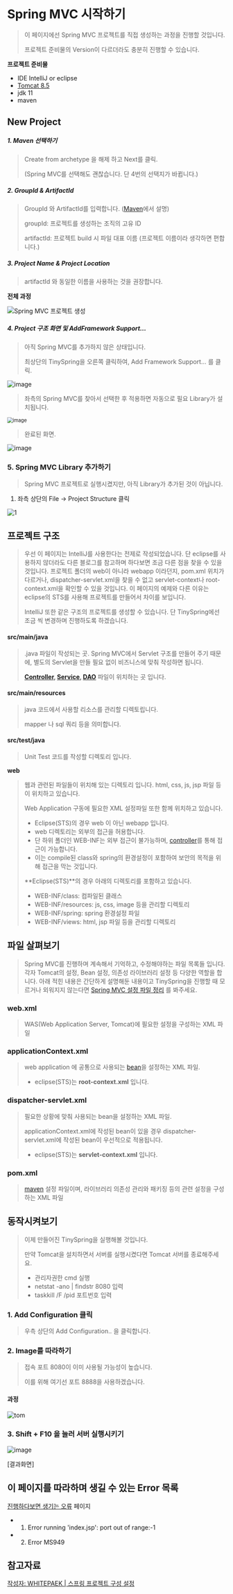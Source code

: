 # Spring MVC 시작하기

> 이 페이지에선 Spring MVC 프로젝트를 직접 생성하는 과정을 진행할 것입니다.
>
> 프로젝트 준비물의 Version이 다르더라도 충분히 진행할 수 있습니다.

**프로젝트 준비물**

- IDE IntelliJ or eclipse
- [Tomcat 8.5](https://github.com/PCloud63514/WebProject-Learn/blob/master/BackEnd/%EA%B0%9C%EB%B0%9C%ED%99%98%EA%B2%BD/tomcat%20%EC%84%A4%EC%B9%98.md) 
- jdk 11
- maven



## New Project

##### 1. Maven 선택하기

> Create from archetype 을 해제 하고 Next를 클릭.
>
> (Spring MVC를 선택해도 괜찮습니다. 단 4번의 선택지가 바뀝니다.)

##### 2. GroupId & ArtifactId

> GroupId 와 ArtifactId를 입력합니다.  ([Maven](https://github.com/PCloud63514/WebProject-Learn/blob/master/BackEnd/1.Maven%20%EC%86%8C%EA%B0%9C.md)에서 설명)
>
> groupId: 프로젝트를 생성하는 조직의 고유 ID
>
> artifactId: 프로젝트 build 시 파일 대표 이름 (프로젝트 이름이라 생각하면 편합니다.)

##### 3. Project Name & Project Location

> artifactId 와 동일한 이름을 사용하는 것을 권장합니다.



**전체 과정**

![Spring MVC 프로젝트 생성](https://user-images.githubusercontent.com/22608825/98330834-9bddd600-203e-11eb-8abe-ec0b76ce1adc.gif)



##### 4. Project 구조 화면 및 AddFramework Support...

> 아직 Spring MVC를 추가하지 않은 상태입니다. 
>
> 최상단의 TinySpring을 오른쪽 클릭하여,  Add Framework Support... 를 클릭.

![image](https://user-images.githubusercontent.com/22608825/97992665-5941b100-1e26-11eb-98be-1b7267f87a23.png)

> 좌측의 Spring MVC를 찾아서 선택한 후 적용하면 자동으로 필요 Library가 설치됩니다.

<img src="https://user-images.githubusercontent.com/22608825/97993084-ec7ae680-1e26-11eb-9ba3-f8be838a23cc.png" alt="image" style="zoom:80%;" />



> 완료된 화면.

![image](https://user-images.githubusercontent.com/22608825/97993254-2815b080-1e27-11eb-8af7-fd234018ea73.png)



### 5. Spring MVC Library 추가하기

> Spring MVC 프로젝트로 실행시켰지만, 아직 Library가 추가된 것이 아닙니다.

1. 좌측 상단의 File -> Project Structure 클릭

![1](https://user-images.githubusercontent.com/22608825/98331381-cc723f80-203f-11eb-866d-d5fcd854aaf3.gif)



## 프로젝트 구조

> 우선 이 페이지는 IntelliJ를 사용한다는 전제로 작성되었습니다. 단 eclipse를 사용하지 않더라도 다른 블로그를 참고하며 하다보면 조금 다른 점을 찾을 수 있을 것입니다. 프로젝트 폴더의 web이 아니라 webapp 이라던지, pom.xml 위치가 다르거나, dispatcher-servlet.xml을 찾을 수 없고 servlet-context나 root-context.xml을 확인할 수 있을 것입니다. 이 페이지의 예제와 다른 이유는 eclipse의 STS를 사용해 프로젝트를 만들어서 차이를 보입니다.
>
> IntelliJ 또한 같은 구조의 프로젝트를 생성할 수 있습니다. 단 TinySpring에선 조금 씩 변경하며 진행하도록 하겠습니다.

  

#### src/main/java

> .java 파일이 작성되는 곳. Spring MVC에서 Servlet 구조를 만들어 주기 때문에, 별도의 Servlet을 만들 필요 없이 비즈니스에 맞춰 작성하면 됩니다.
>
> **[Controller](https://github.com/PCloud63514/WebProject-Learn/blob/master/BackEnd/Spring/Controller.md), [Service](https://github.com/PCloud63514/WebProject-Learn/blob/master/BackEnd/Spring/Service.md), [DAO](https://github.com/PCloud63514/WebProject-Learn/blob/master/BackEnd/Spring/Dao.md)** 파일이 위치하는 곳 입니다.

  

#### src/main/resources

> java 코드에서 사용할 리소스를 관리할 디렉토립니다.
>
> mapper 나 sql 쿼리 등을 의미합니다.

  

#### src/test/java

> Unit Test 코드를 작성할 디렉토리 입니다.

  

**web**

> 웹과 관련된 파일들이 위치해 있는 디렉토리 입니다. html, css, js, jsp 파일 등이 위치하고 있습니다.
>
> Web Application 구동에 필요한 XML 설정파일 또한 함께 위치하고 있습니다.
>
> - Eclipse(STS)의 경우 web 이 아닌 webapp 입니다.
> - web 디렉토리는 외부의 접근을 허용합니다.
> - 단 하위 폴더인 WEB-INF는 외부 접근이 불가능하며, [controller](https://github.com/PCloud63514/WebProject-Learn/blob/master/BackEnd/Spring/Controller.md)를 통해 접근이 가능합니다.
> - 이는 compile된 class와 spring의 환경설정이 포함하여 보안의 목적을 위해 접근을 막는 것입니다.
>
> **Eclipse(STS)**의 경우 아래의 디렉토리를 포함하고 있습니다.
>
> - WEB-INF/class: 컴파일된 클래스
> - WEB-INF/resources: js, css, image 등을 관리할 디렉토리
> - WEB-INF/spring: spring 환경설정 파일
> - WEB-INF/views: html, jsp 파일 등을 관리할 디렉토리

  

## 파일 살펴보기

> Spring MVC를 진행하며 계속해서 기억하고, 수정해야하는 파일 목록들 입니다. 각자 Tomcat의 설정, Bean 설정, 의존성 라이브러리 설정 등 다양한 역할을 합니다. 아래 적힌 내용은 간단하게 설명해둔 내용이고 TinySpring을 진행할 때 모르거나 외워지지 않는다면 [Spring MVC 설정 파일 정리]() 를 봐주세요.

  

### web.xml

> WAS(Web Application Server, Tomcat)에 필요한 설정을 구성하는 XML 파일

  

### applicationContext.xml

>web application 에 공통으로 사용되는 [bean](https://github.com/PCloud63514/WebProject-Learn/blob/master/BackEnd/Spring/Dto.md)을 설정하는 XML 파일.
>
>- eclipse(STS)는 **root-context.xml** 입니다.

  

### dispatcher-servlet.xml

>필요한 상황에 맞춰 사용되는 bean을 설정하는 XML 파일.
>
>applicationContext.xml에 작성된 bean이 있을 경우 dispatcher-servlet.xml에 작성된 bean이 우선적으로 적용됩니다.
>
>- eclipse(STS)는 **servlet-context.xml** 입니다.

  

### pom.xml

> [maven](https://github.com/PCloud63514/WebProject-Learn/blob/master/BackEnd/1.Maven%20%EC%86%8C%EA%B0%9C.md) 설정 파일이며, 라이브러리 의존성 관리와 패키징 등의 관련 설정을 구성하는 XML 파일

  

## 동작시켜보기

> 이제 만들어진 TinySpring을 실행해볼 것입니다.
>
> 만약 Tomcat을 설치하면서 서버를 실행시켰다면 Tomcat 서버를 종료해주세요.
>
> - 관리자권한 cmd 실행
> - netstat -ano | findstr 8080 입력
> - taskkill /F /pid 포트번호 입력

  

### 1. Add Configuration 클릭

> 우측 상단의 Add Configuration.. 을 클릭합니다.

  

### 2. Image를 따라하기

> 접속 포트 8080이 이미 사용될 가능성이 높습니다.
>
> 이를 위해 여기선 포트 8888을 사용하겠습니다.

#### 과정

![tom](https://user-images.githubusercontent.com/22608825/100709957-52d93180-33f2-11eb-8a70-0f75ced554eb.gif)

  

### 3. Shift + F10 을 눌러 서버 실행시키기



![image](https://user-images.githubusercontent.com/22608825/98332910-fc6f1200-2042-11eb-84e8-e92c0e75d1d3.png)

[결과화면]

  

## 이 페이지를 따라하며 생길 수 있는 Error 목록

[진행하다보면 생기는 오류](https://github.com/PCloud63514/WebProject-Learn/blob/master/BackEnd/Spring/TinySpring%20%EC%98%88%EC%A0%9C/%EC%A7%84%ED%96%89%ED%95%98%EB%8B%A4%EB%B3%B4%EB%A9%B4%20%EC%83%9D%EA%B8%B0%EB%8A%94%20%EC%98%A4%EB%A5%98.md) 페이지

- 1. Error running 'index.jsp': port out of range:-1
- 2. Error MS949

  

## 참고자료

[작성자: WHITEPAEK | 스프링 프로젝트 구성 설정](https://whitepaek.tistory.com/56)